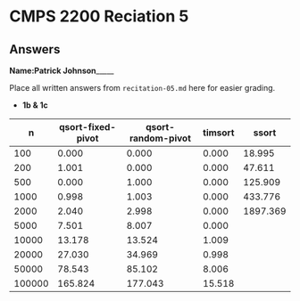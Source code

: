 # CMPS 2200 Reciation 5
## Answers

**Name:**__________Patrick Johnson_______________


Place all written answers from `recitation-05.md` here for easier grading.







- **1b & 1c**

|      n |   qsort-fixed-pivot |   qsort-random-pivot |   timsort |    ssort |
|--------|---------------------|----------------------|-----------|----------|
|    100 |               0.000 |                0.000 |     0.000 |   18.995 |
|    200 |               1.001 |                0.000 |     0.000 |   47.611 |
|    500 |               0.000 |                1.000 |     0.000 |  125.909 |
|   1000 |               0.998 |                1.003 |     0.000 |  433.776 |
|   2000 |               2.040 |                2.998 |     0.000 | 1897.369 |
|   5000 |               7.501 |                8.007 |     0.000 |          |
|  10000 |              13.178 |               13.524 |     1.009 |          |
|  20000 |              27.030 |               34.969 |     0.998 |          |
|  50000 |              78.543 |               85.102 |     8.006 |          |
| 100000 |             165.824 |              177.043 |    15.518 |          |











